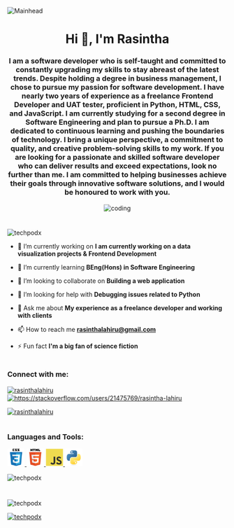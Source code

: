 ![Mainhead](https://i.imgur.com/6f2AO6H.gif)

<h1 align="center">Hi 👋, I'm Rasintha</h1>

<h3 align="center">I am a software developer who is self-taught and committed to constantly upgrading my skills to stay abreast of the latest trends. Despite holding a degree in business management, I chose to pursue my passion for software development. I have nearly two years of experience as a freelance Frontend Developer and UAT tester, proficient in Python, HTML, CSS, and JavaScript. I am currently studying for a second degree in Software Engineering and plan to pursue a Ph.D. I am dedicated to continuous learning and pushing the boundaries of technology. I bring a unique perspective, a commitment to quality, and creative problem-solving skills to my work. If you are looking for a passionate and skilled software developer who can deliver results and exceed expectations, look no further than me. I am committed to helping businesses achieve their goals through innovative software solutions, and I would be honoured to work with you.</h3>
<p align="center"> <img src = https://i.imgur.com/xb73A2Y.gif align = "center" width = "350" height = "175" alt = "coding">

#

<p align="left"> <img src="https://komarev.com/ghpvc/?username=techpodx&label=Profile%20views&color=0e75b6&style=flat" alt="techpodx" /> </p>


- 🔭 I’m currently working on **I am currently working on a data visualization projects & Frontend Development**

- 🌱 I’m currently learning **BEng(Hons) in Software Engineering**

- 👯 I’m looking to collaborate on **Building a web application**

- 🤝 I’m looking for help with **Debugging issues related to Python**

- 💬 Ask me about **My experience as a freelance developer and working with clients**

- 📫 How to reach me **rasinthalahiru@gmail.com**

- ⚡ Fun fact **I'm a big fan of science fiction**

#

<h3 align="left">Connect with me:</h3>

<p align="left"> <a href="https://twitter.com/rasinthalahiru" target="blank"><img align="center" src="https://raw.githubusercontent.com/rahuldkjain/github-profile-readme-generator/master/src/images/icons/Social/twitter.svg" alt="rasinthalahiru" height="30" width="40" /></a>
<a href="https://stackoverflow.com/users/https://stackoverflow.com/users/21475769/rasintha-lahiru" target="blank"><img align="center" src="https://raw.githubusercontent.com/rahuldkjain/github-profile-readme-generator/master/src/images/icons/Social/stack-overflow.svg" alt="https://stackoverflow.com/users/21475769/rasintha-lahiru" height="30" width="40" /></a>
</p>

<p align="left"> <a href="https://twitter.com/rasinthalahiru" target="blank"><img src="https://img.shields.io/twitter/follow/rasinthalahiru?logo=twitter&style=for-the-badge" alt="rasinthalahiru" /></a> </p>

#

<h3 align="left">Languages and Tools:</h3>
<p align="left"> <a href="https://www.w3schools.com/css/" target="_blank" rel="noreferrer"> <img src="https://raw.githubusercontent.com/devicons/devicon/master/icons/css3/css3-original-wordmark.svg" alt="css3" width="40" height="40"/> </a> <a href="https://www.w3.org/html/" target="_blank" rel="noreferrer"> <img src="https://raw.githubusercontent.com/devicons/devicon/master/icons/html5/html5-original-wordmark.svg" alt="html5" width="40" height="40"/> </a> <a href="https://developer.mozilla.org/en-US/docs/Web/JavaScript" target="_blank" rel="noreferrer"> <img src="https://raw.githubusercontent.com/devicons/devicon/master/icons/javascript/javascript-original.svg" alt="javascript" width="40" height="40"/> </a> <a href="https://www.python.org" target="_blank" rel="noreferrer"> <img src="https://raw.githubusercontent.com/devicons/devicon/master/icons/python/python-original.svg" alt="python" width="40" height="40"/> </a> </p>

<p><img align="center" src="https://github-readme-stats.vercel.app/api/top-langs?username=techpodx&show_icons=true&locale=en&layout=compact" alt="techpodx" /></p>

#

<p><img align="center" src="https://github-readme-streak-stats.herokuapp.com/?user=techpodx&" alt="techpodx" /></p>

<p align="left"> <a href="https://github.com/ryo-ma/github-profile-trophy"><img src="https://github-profile-trophy.vercel.app/?username=techpodx" alt="techpodx" /></a> </p>
